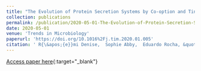 ```yaml
---
title: "The Evolution of Protein Secretion Systems by Co-option and Tinkering of Cellular Machineries"
collection: publications
permalink: /publication/2020-05-01-The-Evolution-of-Protein-Secretion-Systems-by-Co-option-and-Tinkering-of-Cellular-Machineries
date: 2020-05-01
venue: 'Trends in Microbiology'
paperurl: 'https://doi.org/10.1016%2Fj.tim.2020.01.005'
citation: ' R{\&apos;{e}}mi Denise,  Sophie Abby,  Eduardo Rocha, &quot;The Evolution of Protein Secretion Systems by Co-option and Tinkering of Cellular Machineries.&quot; Trends in Microbiology, 2020.'
---
```

[Access paper here](https://doi.org/10.1016%2Fj.tim.2020.01.005){:target="_blank"}
